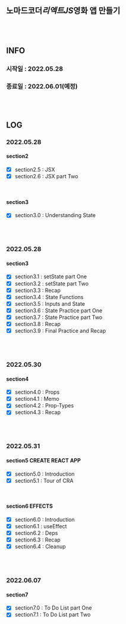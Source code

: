 ## 노마드코더*리엑트JS*영화 앱 만들기

<br>
<br>

## INFO

### 시작일 : 2022.05.28

### 종료일 : 2022.06.01(예정)

<br>
<br>

## LOG

### 2022.05.28

#### section2

- [x] section2.5 : JSX
- [x] section2.6 : JSX part Two

<br>

#### section3

- [x] section3.0 : Understanding State

<br>
<br>

### 2022.05.28

#### section3

- [x] section3.1 : setState part One
- [x] section3.2 : setState part Two
- [x] section3.3 : Recap
- [x] section3.4 : State Functions
- [x] section3.5 : Inputs and State
- [x] section3.6 : State Practice part One
- [x] section3.7 : State Practice part Two
- [x] section3.8 : Recap
- [x] section3.9 : Final Practice and Recap

<br>
<br>

### 2022.05.30

#### section4

- [x] section4.0 : Props
- [x] section4.1 : Memo
- [x] section4.2 : Prop-Types
- [x] section4.3 : Recap

<br>
<br>

### 2022.05.31

#### section5 CREATE REACT APP

- [x] section5.0 : Introduction
- [x] section5.1 : Tour of CRA

<br>

#### section6 EFFECTS

- [x] section6.0 : Introduction
- [x] section6.1 : useEffect
- [x] section6.2 : Deps
- [x] section6.3 : Recap
- [x] section6.4 : Cleanup

<br>
<br>

### 2022.06.07

#### section7

- [x] section7.0 : To Do List part One
- [x] section7.1 : To Do List part Two
